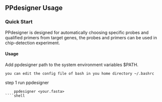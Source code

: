 PPdesigner Usage
----------------
### Quick Start ###

PPdesigner is designed for automatically choosing specific probes and qualified primers from target genes, the probes and primers can be used in chip-detection experiment.

#### Usage ####

Add ppdesigner path to the system environment variables $PATH.

	you can edit the config file of bash in you home directory ~/.bashrc

step 1 run ppdesigner
````shell
	ppdesigner <your.fasta>
````shell

	

	

    

